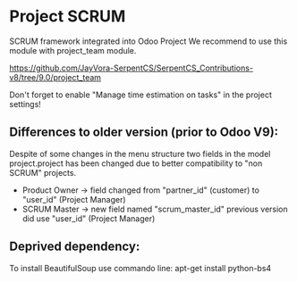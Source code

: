 # Project SCRUM

SCRUM framework integrated into Odoo Project
We recommend to use this module with project_team module.

https://github.com/JayVora-SerpentCS/SerpentCS_Contributions-v8/tree/9.0/project_team

Don't forget to enable "Manage time estimation on tasks" in the project settings!

## Differences to older version (prior to Odoo V9):
Despite of some changes in the menu structure two fields in the model project.project has been changed due to better compatibility to "non SCRUM" projects.    
- Product Owner -> field changed from "partner_id" (customer) to "user_id" (Project Manager)
- SCRUM Master -> new field named "scrum_master_id" previous version did use "user_id" (Project Manager)

## Deprived dependency:
To install BeautifulSoup use commando line: apt-get install python-bs4


